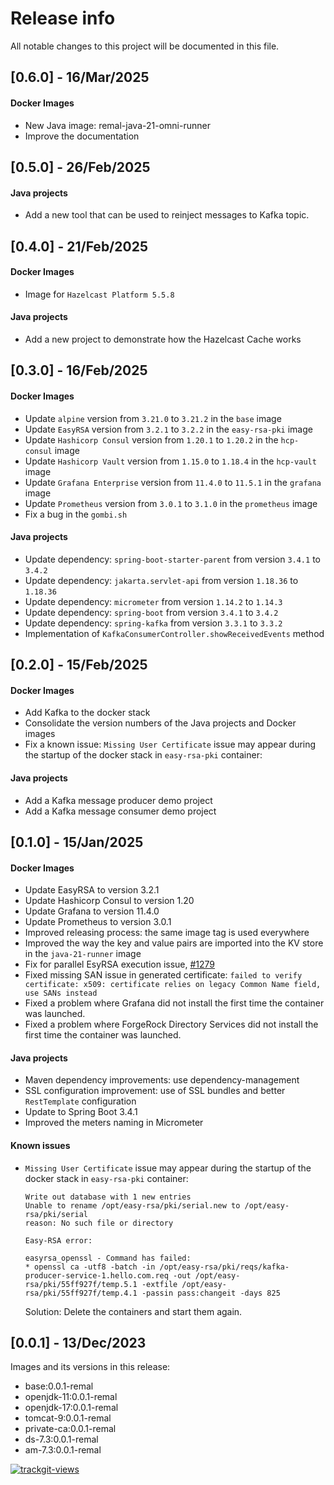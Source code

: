 # Release info

All notable changes to this project will be documented in this file.

## [0.6.0] - 16/Mar/2025
#### Docker Images
* New Java image: remal-java-21-omni-runner
* Improve the documentation

## [0.5.0] - 26/Feb/2025
#### Java projects
* Add a new tool that can be used to reinject messages to Kafka topic.

## [0.4.0] - 21/Feb/2025
#### Docker Images
* Image for `Hazelcast Platform 5.5.8`

#### Java projects
* Add a new project to demonstrate how the Hazelcast Cache works

## [0.3.0] - 16/Feb/2025
#### Docker Images
* Update `alpine` version from `3.21.0` to `3.21.2` in the `base` image
* Update `EasyRSA` version from `3.2.1` to `3.2.2` in the `easy-rsa-pki` image
* Update `Hashicorp Consul` version from `1.20.1` to `1.20.2` in the `hcp-consul` image
* Update `Hashicorp Vault` version from `1.15.0` to `1.18.4` in the `hcp-vault` image
* Update `Grafana Enterprise` version from `11.4.0` to `11.5.1` in the `grafana` image
* Update `Prometheus` version from `3.0.1` to `3.1.0` in the `prometheus` image
* Fix a bug in the  `gombi.sh`

#### Java projects
* Update dependency: `spring-boot-starter-parent` from version `3.4.1` to `3.4.2`
* Update dependency: `jakarta.servlet-api` from version `1.18.36` to `1.18.36`
* Update dependency: `micrometer` from version `1.14.2` to `1.14.3`
* Update dependency: `spring-boot` from version `3.4.1` to `3.4.2`
* Update dependency: `spring-kafka` from version `3.3.1` to `3.3.2`
* Implementation of `KafkaConsumerController.showReceivedEvents` method

## [0.2.0] - 15/Feb/2025
#### Docker Images
* Add Kafka to the docker stack
* Consolidate the version numbers of the Java projects and Docker images
* Fix a known issue: `Missing User Certificate` issue may appear during the startup of the docker stack in `easy-rsa-pki` container:

#### Java projects
* Add a Kafka message producer demo project
* Add a Kafka message consumer demo project

## [0.1.0] - 15/Jan/2025
#### Docker Images
* Update EasyRSA to version 3.2.1
* Update Hashicorp Consul to version 1.20
* Update Grafana to  version 11.4.0
* Update Prometheus to version 3.0.1
* Improved releasing process: the same image tag is used everywhere
* Improved the way the key and value pairs are imported into the KV store in the `java-21-runner` image
* Fix for parallel EsyRSA execution issue, [#1279](https://github.com/OpenVPN/easy-rsa/issues/1279)
* Fixed missing SAN issue in generated certificate: `failed to verify certificate: x509: certificate relies on legacy Common Name field, use SANs instead`
* Fixed a problem where Grafana did not install the first time the container was launched.
* Fixed a problem where ForgeRock Directory Services did not install the first time the container was launched.
 
#### Java projects
* Maven dependency improvements: use dependency-management
* SSL configuration improvement: use of SSL bundles and better `RestTemplate` configuration
* Update to Spring Boot 3.4.1
* Improved the meters naming in Micrometer

#### Known issues
* `Missing User Certificate` issue may appear during the startup of the docker stack in `easy-rsa-pki` container:
  ~~~
  Write out database with 1 new entries
  Unable to rename /opt/easy-rsa/pki/serial.new to /opt/easy-rsa/pki/serial
  reason: No such file or directory

  Easy-RSA error:

  easyrsa_openssl - Command has failed:
  * openssl ca -utf8 -batch -in /opt/easy-rsa/pki/reqs/kafka-producer-service-1.hello.com.req -out /opt/easy-rsa/pki/55ff927f/temp.5.1 -extfile /opt/easy-rsa/pki/55ff927f/temp.4.1 -passin pass:changeit -days 825
  ~~~
  Solution: Delete the containers and start them again.

## [0.0.1] - 13/Dec/2023
Images and its versions in this release:
* base:0.0.1-remal
* openjdk-11:0.0.1-remal
* openjdk-17:0.0.1-remal
* tomcat-9:0.0.1-remal
* private-ca:0.0.1-remal
* ds-7.3:0.0.1-remal
* am-7.3:0.0.1-remal

<a href="https://trackgit.com">
  <img src="https://us-central1-trackgit-analytics.cloudfunctions.net/token/ping/lcfhkdub7k2lpj33n2cl" alt="trackgit-views" />
</a>
